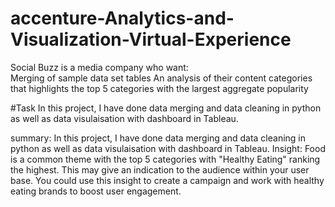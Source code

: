# accenture-Analytics-and-Visualization-Virtual-Experience
Social Buzz is a media company who want:  
Merging of sample data set tables 
An analysis of their content categories that highlights the top 5 categories with the largest aggregate popularity

#Task
In this project, I have done data merging and data cleaning in python as well as data visulaisation with dashboard in Tableau.

summary:
In this project, I have done data merging and data cleaning in python as well as data visulaisation with dashboard in Tableau.
Insight:
Food is a common theme with the top 5 categories with "Healthy Eating" ranking the highest. This may give an indication to the audience within your user base. You could use this insight to create a campaign and work with healthy eating brands to boost user engagement.
